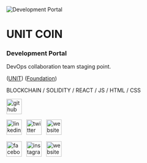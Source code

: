 ![Development Portal](https://unitcoin.me/web/banner.gif)
# UNIT COIN 
### Development Portal

DevOps collaboration team staging point.

([UNIT](https://unitcoin.me))
([Foundation](https://www.unifiedtoken.net))


BLOCKCHAIN / SOLIDITY / REACT / JS / HTML / CSS

<!-- ![GitHub Activity Graph](https://activity-graph.herokuapp.com/graph?username=UnitDevOps)   -->

[<img src='https://cdn.jsdelivr.net/npm/simple-icons@3.0.1/icons/github.svg' alt='github' height='40'>](https://github.com/UnitDevOps) 

[<img src='https://cdn.jsdelivr.net/npm/simple-icons@3.0.1/icons/linkedin.svg' alt='linkedin' height='40'>](https://www.linkedin.com/in/https://www.linkedin.com/company/unified-network-token-project/) &nbsp; [<img src='https://cdn.jsdelivr.net/npm/simple-icons@3.0.1/icons/twitter.svg' alt='twitter' height='40'>](https://twitter.com/https://twitter.com/_Dev_unit)  &nbsp; [<img src='https://unitcoin.me/web/UN.png' alt='website' height='40'>](https://unitcoin.me/) 

[<img src='https://cdn.jsdelivr.net/npm/simple-icons@3.0.1/icons/facebook.svg' alt='facebook' height='40'>](https://www.facebook.com/https://www.facebook.com/dev.cypher.37)  &nbsp;
[<img src='https://cdn.jsdelivr.net/npm/simple-icons@3.0.1/icons/instagram.svg' alt='instagram' height='40'>](https://www.instagram.com/https://www.instagram.com/dev.unitcoin/)  &nbsp;
[<img src='https://cdn.jsdelivr.net/npm/simple-icons@3.0.1/icons/icloud.svg' alt='website' height='40'>](https://unitcoin.me/)  





<!--
**UnitDevOps/UnitDevOps** is a ✨ _special_ ✨ repository because its `README.md` (this file) appears on your GitHub profile.

Here are some ideas to get you started:

- 🔭 I’m currently working on ...
- 🌱 I’m currently learning ...
- 👯 I’m looking to collaborate on ...
- 🤔 I’m looking for help with ...
- 💬 Ask me about ...
- 📫 How to reach me: ...
- 😄 Pronouns: ...
- ⚡ Fun fact: ...
-->
